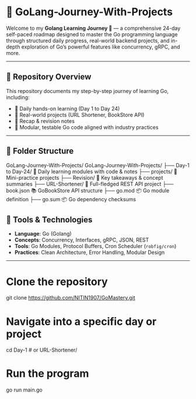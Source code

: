 # 🐹 GoLang-Journey-With-Projects

Welcome to my **Golang Learning Journey 🚀** — a comprehensive 24-day self-paced roadmap designed to master the Go programming language through structured daily progress, real-world backend projects, and in-depth exploration of Go’s powerful features like concurrency, gRPC, and more.

---

## 📁 Repository Overview

This repository documents my step-by-step journey of learning Go, including:

- 🧠 Daily hands-on learning (Day 1 to Day 24)
- 💼 Real-world projects (URL Shortener, BookStore API)
- 🔁 Recap & revision notes
- 🔧 Modular, testable Go code aligned with industry practices

---

## 🧱 Folder Structure

GoLang-Journey-With-Projects/
GoLang-Journey-With-Projects/
├── Day-1 to Day-24/         📅 Daily learning modules with code & notes
├── projects/                🧪 Mini-practice projects
├── Revision/                📝 Key takeaways & concept summaries
├── URL-Shortener/           🔗 Full-fledged REST API project
├── book.json                📚 GoBookStore API structure
├── go.mod                   📦 Go module definition
├── go.sum                   📦 Go dependency checksums


## 🔧 Tools & Technologies

- **Language**: Go (Golang)
- **Concepts**: Concurrency, Interfaces, gRPC, JSON, REST
- **Tools**: Go Modules, Protocol Buffers, Cron Scheduler (`robfig/cron`)
- **Practices**: Clean Architecture, Error Handling, Modular Design

---
# Clone the repository
git clone https://github.com/NITIN1907/GoMastery.git

# Navigate into a specific day or project
cd Day-1  # or URL-Shortener/

# Run the program
go run main.go
